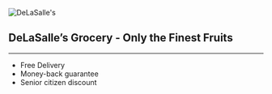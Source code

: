 ![DeLaSalle's](https://home.manhattan.edu/~marc.waldman/images/dls.png)
## DeLaSalle’s Grocery - Only the Finest Fruits
---
- Free Delivery
- Money-back guarantee
- Senior citizen discount
